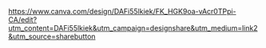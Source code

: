 https://www.canva.com/design/DAFi55lkiek/FK_HGK9oa-vAcr0TPpi-CA/edit?utm_content=DAFi55lkiek&utm_campaign=designshare&utm_medium=link2&utm_source=sharebutton
